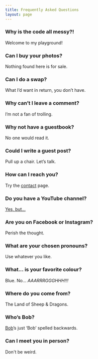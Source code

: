 ```yaml
---
title: Frequently Asked Questions
layout: page
---
```


### Why is the code all messy?! ###

Welcome to my playground!

### Can I buy your photos? ###

Nothing found here is for sale.

### Can I do a swap? ###

What I’d want in return, you don’t have.

### Why can’t I leave a comment? ###

I’m not a fan of trolling.

### Why not have a guestbook? ###

No one would read it.

### Could I write a guest post? ###

Pull up a chair. Let’s talk.

### How can I reach you? ###

Try the [contact](https://martbetz.github.io/contact.html) page. 

### Do you have a YouTube channel? ###

[Yes, but...](https://martbetz.github.io/social404.html)

### Are you on Facebook or Instagram? ###

Perish the thought.

### What are your chosen pronouns? ###

Use whatever you like. 

### What... is your favorite colour? ###

Blue. No... _AAARRRGGGHHH!!!_

### Where do you come from? ###

The Land of Sheep & Dragons.

### Who’s Bob? ###

[Bob](https://raw.githubusercontent.com/martbetz/martbetz.github.io/main/_includes/custom/avatar-round-animated.gif)’s just ‘Bob’ spelled backwards.

### Can I meet you in person? ###

Don't be weird.




